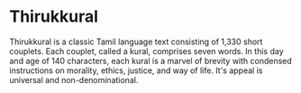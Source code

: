 Thirukkural
============================
Thirukkural is a classic Tamil language text consisting of 1,330 short couplets. Each couplet, called a kural, comprises seven words. In this day and age of 140 characters, each  kural is a marvel of brevity with condensed instructions on morality, ethics, justice, and way of life. It's appeal is universal and non-denominational.
